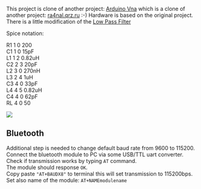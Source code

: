 This project is clone of another project: [Arduino Vna](https://hamprojects.wordpress.com/2016/02/21/hf-arduino-vna-english-version ) which is a clone of another project: [ra4nal.qrz.ru](http://ra4nal.qrz.ru/vna.shtml) :-)
Hardware is based on the original project. There is a little modification of the [Low Pass Filter](https://www.google.pl/url?sa=t&rct=j&q=&esrc=s&source=web&cd=7&ved=0ahUKEwjrhpG5v87ZAhVDY1AKHbH4DB8QFghCMAY&url=https%3A%2F%2Fwww.edn.com%2FPdf%2FViewPdf%3FcontentItemId%3D4441389&usg=AOvVaw0NhQ0TK24KmhZ63Z3tyB0r) 

Spice notation:
 
R1 1 0 200  
C1 1 0 15pF  
L1 1 2 0.82uH  
C2 2 3 20pF  
L2 3 0 270nH  
L3 2 4 1uH  
C3 4 0 33pF  
L4 4 5 0.82uH  
C4 4 0 62pF  
RL 4 0 50

![](https://www.edn.com/ContentEETimes/Images/EDN/Design%20How-To/AD9851/Chebyshev%20low%20pass%20filter%2065%20MHz%20trap.jpg)

## Bluetooth
Additional step is needed to change default baud rate from 9600 to 115200.  
Connect the bluetooth module to PC via some USB/TTL uart converter.  
Check if transmission works by typing `AT` command.   
The module should response `OK`.  
Copy paste `"AT+BAUDX8"` to terminal this will set transmission to 115200bps.  
Set also name of the module: `AT+NAMEmodulename`

